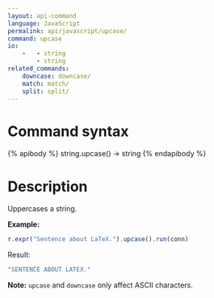 ```yaml
---
layout: api-command
language: JavaScript
permalink: api/javascript/upcase/
command: upcase
io:
    -   - string
        - string
related_commands:
    downcase: downcase/
    match: match/
    split: split/
---
```


# Command syntax #

{% apibody %}
string.upcase() &rarr; string
{% endapibody %}

# Description #

Uppercases a string.

__Example:__

```js
r.expr("Sentence about LaTeX.").upcase().run(conn)
```

Result:

```js
"SENTENCE ABOUT LATEX."
```

__Note:__ `upcase` and `downcase` only affect ASCII characters.
